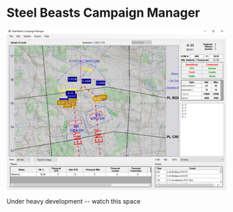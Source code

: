 # Steel Beasts Campaign Manager
<p align="center"><img src="https://raw.githubusercontent.com/musurca/SBCM/master/extra/screenshots/screenshot.png" /></p>

Under heavy development -- watch this space